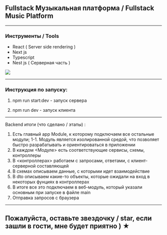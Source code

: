 
## Fullstack Музыкальная платформа / Fullstack Music Platform

---

### Инструменты / Tools

* React ( Server side rendering ) 
* Next js
* Typescript 
* Nest js ( Серверная часть )

![](/assets/Diagrams.jpg)

---

### Инструкция по запуску:

1. npm run start:dev - запуск сервера

2. npm run dev - запуск клиента

---

Backend итоги (что сделано / этапы) : 

1. Есть главный app Module, к которому подключаем все остальные модули; 
1-1. Модуль является изолированной средой, что позволяет быстро разрабатывать и ориентироваться в приложении 
2. В каждом <Модуле> есть соответствующие сервисы, схемы, контроллеры 
3. В <контроллерах> работаем с запросами, ответами, с клиент-серверной составляющей 
4. В схемах описываем данные, с которыми идет взаимодействие 
5. В dto описываем какие-то объекты, которые  ожидали на вход в некоторых фунциях в контроллерах
6. В  итоге все это  подключаем в веб-модуль, который указали основным при запуске в файле main
7. Отправка запросов с браузера
  
  ---
  
## Пожалуйста, оставьте звездочку / star, если зашли в гости, мне будет приятно ) ★


 
